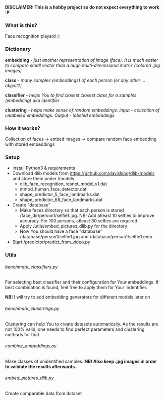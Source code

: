 
**DISCLAIMER: This is a hobby project so do not expect everything to work :P**

### What is this?

Face recognition playard :)

### Dictionary

**embedding** - *just another representation of image (face). It is much easier to compare small vector than a huge multi-dimensional matrix (colored .jpg images)*

**class** - *many samples (embeddings) of each person (or any other ... object?)*

**classifier** - *helps You to find closest closest class for a samples (embedding) aka identifier*

**clustering** - *helps make sense of random embeddings. Input - collection of unlabeled embeddings. Output - labeled embeddings*

### How it works?

Collection of faces -> embed images -> compare random face embedding with stored embeddings


### Setup

- Install Python3 & requirements
- Download dlib models from https://github.com/davisking/dlib-models and store them under /models
    - dlib_face_recognition_resnet_model_v1.dat
    - mmod_human_face_detector.dat
    - shape_predictor_5_face_landmarks.dat
    - shape_predictor_68_face_landmarks.dat
- Create "database"
    - Make faces directory so that each person is stored /face_dir/person1/selfie1.jpg. NB! Add atleast 10 selfies to improve accuracy. For 100 persons, atleast 30 selfies are required.
    - Apply /utils/embed_pictures_dlib.py for the directory
    - Now You should have a face "database" /database/person1/selfie1.jpg and /database/person1/selfie1.emb
- Start /predictor/predict_from_video.py

### Utils

###### benchmark_classifiers.py

For selecting best classifier and their configuration for Your embeddings. If best combination is found, feel free to apply them for Your indentifier.

**NB!** I will try to add embedding generators for different models later on

###### benchmark_clusertings.py

Clustering can help You to create datasets automatically. As the results are not 100% valid, one needs to find perfect parameters and clustering methods for that.

###### combine_embeddings.py

Make classes of unidentified samples. **NB! Also keep .jpg images in order to validate the results afterwards.**

###### embed_pictures_dlib.py

Create comparable data from dataset
